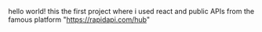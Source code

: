 hello world!
this the first project where i used react and public APIs from 
the famous platform "https://rapidapi.com/hub"

